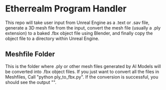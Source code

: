 # Etherrealm Program Handler 
This repo will take user input from Unreal Engine as a .text or .sav file, generate a 3D mesh file from the input, convert the mesh file (usually a .ply extension) to a baked .fbx object file using Blender, and finally copy the object file to a directory within Unreal Engine.

## Meshfile Folder
This is the folder where .ply or other mesh files generated by AI Models will be converted into .fbx object files. If you just want to convert all the files in Meshfiles, Call "python ply_to_fbx.py". If the conversion is successful, you should see the output "". 
